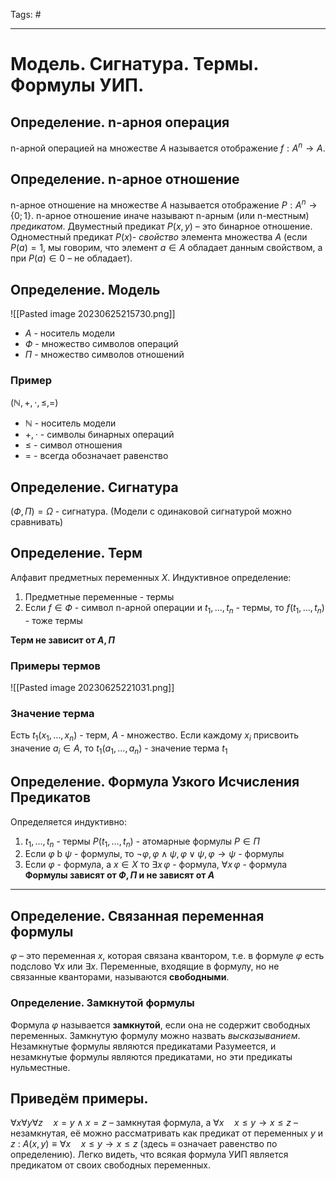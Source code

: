 Tags: #

---
# Модель. Сигнатура. Термы. Формулы УИП.

## Определение. n-арноя операция
n-арной операцией на множестве $A$ называется отображение $f:A^n \rightarrow A$. 

## Определение. n-арное отношение
n-арное отношение на множестве $A$ называется отображение $P:A^n \rightarrow \{0;1\}$. 
n-арное отношение иначе называют n-арным (или n-местным) *предикатом*. Двуместный предикат $P( x, y )$ – это бинарное отношение. Одноместный предикат $P(x)$- *свойство* элемента множества $A$ (если $P(a ) = 1$, мы говорим, что элемент $a \in A$
обладает данным свойством, а при $P(a ) \in 0$ – не обладает).

## Определение. Модель
![[Pasted image 20230625215730.png]]
* $A$ - носитель модели
* $Ф$ - множество символов операций
* $П$ - множество символов отношений

### Пример
$(\mathbb{N}, +, \cdot, \leq, =)$ 
* $\mathbb{N}$ - носитель модели
* $+, \cdot$ - символы бинарных операций
* $\leq$ - символ отношения
* $=$ - всегда обозначает равенство

## Определение. Сигнатура
$(Ф, П) = \Omega$ - сигнатура. (Модели с одинаковой сигнатурой можно сравнивать)

## Определение. Терм
Алфавит предметных переменных $X$.
Индуктивное определение:
1)  Предметные переменные - термы
2) Если $f \in Ф$ - символ n-арной операции и $t_1, \ldots, t_n$ - термы, то $f(t_1, \ldots, t_n)$ - тоже термы

**Терм не зависит от $А, П$**

### Примеры термов
![[Pasted image 20230625221031.png]]

### Значение терма
Есть $t_1 (x_1, \ldots , x_n)$ - терм, $А$ - множество. Если каждому $x_i$ присвоить значение $a_i \in A$, то $t_1(a_1, \ldots , a_n)$ - значение терма $t_1$

## Определение. Формула Узкого Исчисления Предикатов
Определяется индуктивно:
1) $t_1, \ldots , t_n$ - термы $P(t_1, \ldots, t_n)$ - атомарные формулы $P \in П$ 
2)  Если $\varphi$  b $\psi$ - формулы, то $\neg\varphi, \varphi \wedge\psi , \varphi \lor \psi , \varphi \rightarrow \psi$ - формулы
3) Если $\varphi$ - формула, а $x \in X$ то $\exists x\, \varphi$  - формула, $\forall x \, \varphi$ - формула
**Формулы зависят от $Ф, П$ и не зависят от $A$**

---
## Определение. Связанная переменная формулы 
$\varphi$ – это переменная $x$, которая связана квантором, т.е. в
формуле $\varphi$ есть подслово $\forall x$ или $\exists x$. Переменные, входящие в формулу, но не связанные кванторами, называются **свободными**. 

### Определение. Замкнутой формулы
Формула $\varphi$ называется **замкнутой**, если она не содержит свободных переменных. 
Замкнутую формулу можно назвать *высказыванием*. Незамкнутые формулы являются предикатами Разумеется, и незамкнутые формулы являются предикатами, но эти предикаты нульместные. 

## Приведём примеры.
$\forall x \forall y \forall z \quad x = y \wedge x = z$ – замкнутая формула, а $\forall x \quad x \leq y \rightarrow x \leq z$ – незамкнутая, её можно рассматривать как предикат от переменных $y$ и $z$ : $A( x, y ) \equiv \forall x \quad x \leq y \rightarrow x \leq z$ (здесь $\equiv$ означает равенство по определению). Легко видеть, что всякая формула УИП является предикатом от своих свободных переменных.